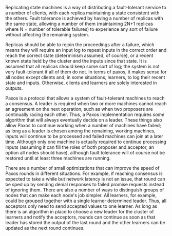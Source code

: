 Replicating state machines is a way of distributing a fault-tolerant service to
a number of clients, with each replica maintaining a state consistent with the
others. Fault tolerance is achieved by having a number of replicas with the same
state, allowing a number of them (maintaining 2N+1 replicas where N = number of
tolerable failures) to experience any sort of failure without affecting the
remaining system.

Replicas should be able to rejoin the proceedings after a failure, which means
they will require an input log to repeat inputs in the correct order and reach
the correct state (determinism assumed, of course), or a recent known state held
by the cluster and the inputs since that state. It is assumed that all replicas
should keep some sort of log; the system is not very fault-tolerant if all of
them do not. In terms of paxos, it makes sense for all nodes except clients and,
in some situations, learners, to log their recent state and inputs. Otherwise,
clients and learners are solely interested in outputs.

Paxos is a protocol that allows a system of fault-tolerant machines to reach a
consensus. A leader is required when two or more machines cannot reach an
agreement on the next operation, such as when two proposers are continually
racing each other. Thus, a Paxos implementation requires *some* algorithm that
will always eventually decide on a leader. These things also allow Paxos to
continue working when a number of machines have failed; as long as a leader is
chosen among the remaining, working machines, inputs will continue to be
processed and failed machines can join at a later time. Although only one
machine is actually required to continue processing inputs (assuming it can fill
the roles of both proposer and acceptor, an option all nodes should have),
although fault tolerance will of course not be restored until at least three
machines are running.

There are a number of small optimizations that can improve the speed of Paxos
rounds in different situations. For example, if reaching consensus is expected
to take a while but network latency is not an issue, that round can be sped up
by sending denial responses to failed promise requests instead of ignoring them.
There are also a number of ways to distinguish groups of nodes that can make
each node's job simpler. All learners, for example, could be grouped together
with a single learner determined leader. Thus, all acceptors only need to send
accepted values to one learner. As long as there is an algorithm in place to
choose a new leader for the cluster of learners and notify the acceptors, rounds
can continue as soon as that leader has stored the output of the last round and
the other learners can be updated as the next round continues.
